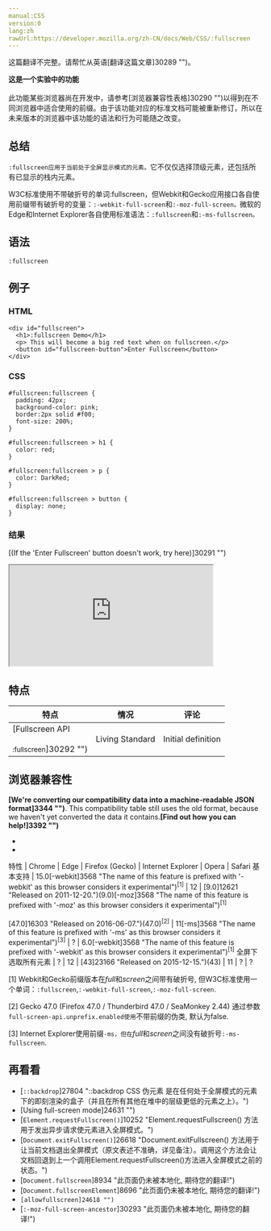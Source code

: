 ```yaml
---
manual:CSS
version:0
lang:zh
rawUrl:https://developer.mozilla.org/zh-CN/docs/Web/CSS/:fullscreen
---
```




这篇翻译不完整。请帮忙从英语[翻译这篇文章]30289 "")。






**这是一个实验中的功能**<br></br>此功能某些浏览器尚在开发中，请参考[浏览器兼容性表格]30290 "")以得到在不同浏览器中适合使用的前缀。由于该功能对应的标准文档可能被重新修订，所以在未来版本的浏览器中该功能的语法和行为可能随之改变。




## 总结<a name="总结"></a>


`:fullscreen应用于当前处于全屏显示模式的元素。`它不仅仅选择顶级元素，还包括所有已显示的栈内元素。

W3C标准使用不带破折号的单词:fullscreen，但Webkit和Gecko应用接口各自使用前缀带有破折号的变量：`:-webkit-full-screen`和`:-moz-full-screen。`微软的Edge和Internet Explorer各自使用标准语法：`:fullscreen`和`:-ms-fullscreen。`

## 语法<a name="语法"></a>

```
:fullscreen
```

## 例子<a name="例子"></a>

### HTML<a name="HTML"></a>

```
<div id="fullscreen">
  <h1>:fullscreen Demo</h1>
  <p> This will become a big red text when on fullscreen.</p>
  <button id="fullscreen-button">Enter Fullscreen</button>
</div>
```

### CSS<a name="CSS"></a>

```
#fullscreen:fullscreen {
  padding: 42px;
  background-color: pink;
  border:2px solid #f00;
  font-size: 200%;
}

#fullscreen:fullscreen > h1 {
  color: red;
}

#fullscreen:fullscreen > p {
  color: DarkRed;
}

#fullscreen:fullscreen > button {
  display: none;
}
```

### 结果<a name="结果"></a>


[(If the &#39;Enter Fullscreen&#39; button doesn&#39;t work, try here)]30291 "")



<iframe src='https://mdn.mozillademos.org/zh-CN/docs/Web/CSS/:fullscreen$samples/Example?revision=1136321' width='80%' height='200px'></iframe>


## 特点<a name="特点"></a>

特点 | 情况 | 评论 
 ---  |  ---  |  ---  | 
[Fullscreen API<br></br><small>:fullscreen</small>]30292 "") | Living Standard | Initial definition 


## 浏览器兼容性<a name="浏览器兼容性"></a>


**[We&#39;re converting our compatibility data into a machine-readable JSON format]3344 "")**. This compatibility table still uses the old format, because we haven&#39;t yet converted the data it contains.**[Find out how you can help!]3392 "")**


* 
* 

特性 | Chrome | Edge | Firefox (Gecko) | Internet Explorer | Opera | Safari 
基本支持 | 15.0[-webkit]3568 "The name of this feature is prefixed with '-webkit' as this browser considers it experimental")<sup>[1]</sup> | 12 | [9.0]12621 "Released on 2011-12-20.")(9.0)[-moz]3568 "The name of this feature is prefixed with '-moz' as this browser considers it experimental")<sup>[1]</sup><br></br>[47.0]16303 "Released on 2016-06-07.")(47.0)<sup>[2]</sup> | 11[-ms]3568 "The name of this feature is prefixed with '-ms' as this browser considers it experimental")<sup>[3]</sup> | ? | 6.0[-webkit]3568 "The name of this feature is prefixed with '-webkit' as this browser considers it experimental")<sup>[1]</sup> 
全屏下选取所有元素 | ? | 12 | [43]23166 "Released on 2015-12-15.")(43) | 11 | ? | ? 





[1] Webkit和Gecko前缀版本在*full*和*screen*之间带有破折号, 但W3C标准使用一个单词：`:fullscreen`,`:-webkit-full-screen`,`:-moz-full-screen`.



[2] Gecko 47.0 (Firefox 47.0 / Thunderbird 47.0 / SeaMonkey 2.44) 通过参数`full-screen-api.unprefix.enabled使用`不带前缀的伪类, 默认为false.



[3] Internet Explorer使用前缀`-ms，但在`*full*和*screen*之间没有破折号`:-ms-fullscreen`.


## 再看看<a name="再看看"></a>

* [`::backdrop`]27804 "::backdrop CSS 伪元素 是在任何处于全屏模式的元素下的即刻渲染的盒子（并且在所有其他在堆中的层级更低的元素之上）。")
* [Using full-screen mode]24631 "")
* [`Element.requestFullscreen()`]10252 "Element.requestFullscreen() 方法用于发出异步请求使元素进入全屏模式。")
* [`Document.exitFullscreen()`]26618 "Document.exitFullscreen() 方法用于让当前文档退出全屏模式（原文表述不准确，详见备注）。调用这个方法会让文档回退到上一个调用Element.requestFullscreen()方法进入全屏模式之前的状态。")
* [`Document.fullscreen`]8934 "此页面仍未被本地化, 期待您的翻译!")
* [`Document.fullscreenElement`]8696 "此页面仍未被本地化, 期待您的翻译!")
* `[allowfullscreen]24618 "")`
* [`:-moz-full-screen-ancestor`]30293 "此页面仍未被本地化, 期待您的翻译!")



